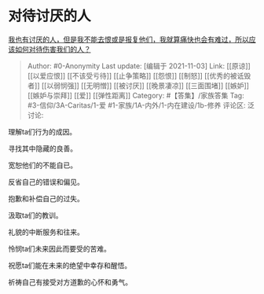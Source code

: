 # 对待讨厌的人
[我也有讨厌的人，但是我不能去恨或是报复他们，我就算痛快也会有难过，所以应该如何对待伤害我们的人？](https://www.zhihu.com/question/479963852/answer/2067135978)

> Author: #0-Anonymity
> Last update: [编辑于 2021-11-03]
> Link: [[原谅]] [[以爱应恨]] [[不该受亏待]] [[止争策略]] [[怨恨]] [[制怒]] [[优秀的被诋毁者]] [[以弱悯强]] [[无明憎]] [[被讨厌]] [[晚景凄凉]] [[三面围堵]] [[嫉妒]] [[嫉妒与崇拜]] [[爱]] [[弹性距离]]
> Category: #【答集】/家族答集
> Tag: #3-信仰/3A-Caritas/1-爱 #1-家族/1A-内外/1-内在建设/1b-修养
> 评论区:
> 泛讨论:

理解ta们行为的成因。

寻找其中隐藏的良善。

宽恕他们的不能自已。

反省自己的错误和偏见。

抱歉和补偿自己的过失。

汲取ta们的教训。

礼貌的中断服务和往来。

怜悯ta们未来因此而要受的苦难。

祝愿ta们能在未来的绝望中幸存和醒悟。

祈祷自己有接受对方道歉的心怀和勇气。
